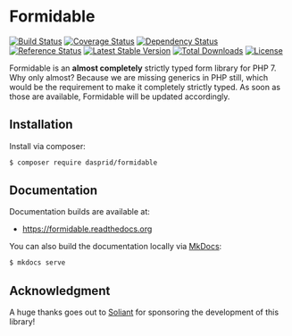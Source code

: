# Formidable

[![Build Status](https://travis-ci.org/DASPRiD/Formidable.svg?branch=master)](https://travis-ci.org/DASPRiD/Formidable)
[![Coverage Status](https://coveralls.io/repos/github/DASPRiD/Formidable/badge.svg?branch=master)](https://coveralls.io/github/DASPRiD/Formidable?branch=master)
[![Dependency Status](https://www.versioneye.com/user/projects/575b3fff7757a0003bd4bfe6/badge.svg?style=flat)](https://www.versioneye.com/user/projects/575b3fff7757a0003bd4bfe6)
[![Reference Status](https://www.versioneye.com/php/dasprid:formidable/reference_badge.svg?style=flat)](https://www.versioneye.com/php/dasprid:formidable/references)
[![Latest Stable Version](https://poser.pugx.org/dasprid/formidable/v/stable)](https://packagist.org/packages/dasprid/formidable)
[![Total Downloads](https://poser.pugx.org/dasprid/formidable/downloads)](https://packagist.org/packages/dasprid/formidable)
[![License](https://poser.pugx.org/dasprid/formidable/license)](https://packagist.org/packages/dasprid/formidable)

Formidable is an **almost completely** strictly typed form library for PHP 7. Why only almost? Because we are missing
generics in PHP still, which would be the requirement to make it completely strictly typed. As soon as those are
available, Formidable will be updated accordingly.

## Installation

Install via composer:

```bash
$ composer require dasprid/formidable
```

## Documentation

Documentation builds are available at:

- https://formidable.readthedocs.org

You can also build the documentation locally via [MkDocs](http://www.mkdocs.org):

```bash
$ mkdocs serve
```

## Acknowledgment
A huge thanks goes out to [Soliant](http://soliantconsulting.com/) for sponsoring the development of this library!
